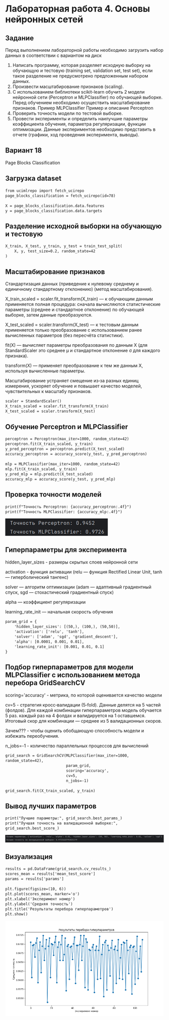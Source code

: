 # Лабораторная работа 4. Основы нейронных сетей
## Задание
Перед выполнением лабораторной работы необходимо загрузить набор данных в соответствии с вариантом на диск

1. Написать программу, которая разделяет исходную выборку на обучающую и тестовую (training set, validation set, test set), если такое разделение не предусмотрено предложенным набором данных.
2. Произвести масштабирование признаков (scaling).
3. С использованием библиотеки scikit-learn обучить 2 модели нейронной сети (Perceptron и MLPClassifier) по обучающей выборке. Перед обучением необходимо осуществить масштабирование признаков. Пример MLPClassifier Пример и описание Perceptron
4. Проверить точность модели по тестовой выборке.
5. Провести эксперименты и определить наилучшие параметры коэффициента обучения, параметра регуляризации, функции оптимизации. Данные экспериментов необходимо представить в отчете (графики, ход проведения эксперимента, выводы).

## Вариант 18
Page Blocks Classification

## Загрузка dataset
```
from ucimlrepo import fetch_ucirepo
page_blocks_classification = fetch_ucirepo(id=78)

X = page_blocks_classification.data.features
y = page_blocks_classification.data.targets
```
## Разделение исходной выборки на обучающую и тестовую
```
X_train, X_test, y_train, y_test = train_test_split(
    X, y, test_size=0.2, random_state=42
)
```
## Масштабирование признаков

  Стандартизация данных (приведение к нулевому среднему и единичному стандартному отклонению) (метод масштабирования).

  X_train_scaled = scaler.fit_transform(X_train) — к обучающим данным применяется полная процедура: сначала вычисляются статистические параметры (среднее и стандартное отклонение) по обучающей выборке, затем данные преобразуются.

  X_test_scaled = scaler.transform(X_test) — к тестовым данным применяется только преобразование с использованием ранее вычисленных параметров (без пересчёта статистики).

  fit(X) — вычисляет параметры преобразования по данным X (для StandardScaler это среднее μ и стандартное отклонение σ для каждого признака).

  transform(X) — применяет преобразование к тем же данным X, используя вычисленные параметры.

  Масштабирование устраняет смещение из‑за разных единиц измерения, ускоряет обучение и повышает качество моделей, чувствительных к масштабу признаков.
```
scaler = StandardScaler()
X_train_scaled = scaler.fit_transform(X_train)
X_test_scaled = scaler.transform(X_test)
```
## Обучение Perceptron и MLPClassifier
```
perceptron = Perceptron(max_iter=1000, random_state=42)
perceptron.fit(X_train_scaled, y_train)
y_pred_perceptron = perceptron.predict(X_test_scaled)
accuracy_perceptron = accuracy_score(y_test, y_pred_perceptron)

mlp = MLPClassifier(max_iter=1000, random_state=42)
mlp.fit(X_train_scaled, y_train)
y_pred_mlp = mlp.predict(X_test_scaled)
accuracy_mlp = accuracy_score(y_test, y_pred_mlp)
```
## Проверка точности моделей
```
print(f"Точность Perceptron: {accuracy_perceptron:.4f}")
print(f"Точность MLPClassifier: {accuracy_mlp:.4f}")
```

![alt text](lab4_console_1.png)

## Гиперпараметры для эксперимента
hidden_layer_sizes - размеры скрытых слоев нейронной сети

activation - функция активации (relu — функция Rectified Linear Unit, tanh — гиперболический тангенс)

solver — алгоритм оптимизации (adam — адаптивный градиентный спуск, sgd — стохастический градиентный спуск)

alpha — коэффициент регуляризации

learning_rate_init — начальная скорость обучения
```
param_grid = {
    'hidden_layer_sizes': [(50,), (100,), (50,50)],
    'activation': ['relu', 'tanh'],
    'solver': ['adam', 'sgd', 'gradient_descent'],
    'alpha': [0.0001, 0.001, 0.01],
    'learning_rate_init': [0.001, 0.01, 0.1]
}
```
## Подбор гиперпараметров для модели MLPClassifier с использованием метода перебора GridSearchCV
scoring='accuracy' -  метрика, по которой оценивается качество модели

cv=5 - стратегия кросс‑валидации (5‑fold). Данные делятся на 5 частей (фолдов). Для каждой комбинации гиперпараметров модель обучается 5 раз. каждый раз на 4 фолдах и валидируется на 1 оставшемся. Итоговый скор для комбинации — среднее из 5 валидационных скоров.

Зачем??? -  чтобы оценить обобщающую способность модели и избежать переобучения.

n_jobs=-1 - количество параллельных процессов для вычислений
```
grid_search = GridSearchCV(MLPClassifier(max_iter=1000, random_state=42),
                           param_grid,
                           scoring='accuracy',
                           cv=5,
                           n_jobs=-1)

grid_search.fit(X_train_scaled, y_train)
```
## Вывод лучших параметров
```
print("Лучшие параметры:", grid_search.best_params_)
print("Лучшая точность на валидационной выборке:", grid_search.best_score_)
```

![alt text](lab4_console_2.png)


## Визуализация

```
results = pd.DataFrame(grid_search.cv_results_)
scores_mean = results['mean_test_score']
params = results['params']

plt.figure(figsize=(10, 6))
plt.plot(scores_mean, marker='o')
plt.xlabel('Эксперимент номер')
plt.ylabel('Средняя точность')
plt.title('Результаты перебора гиперпараметров')
plt.show()
```
![alt text](Lab4.png)





